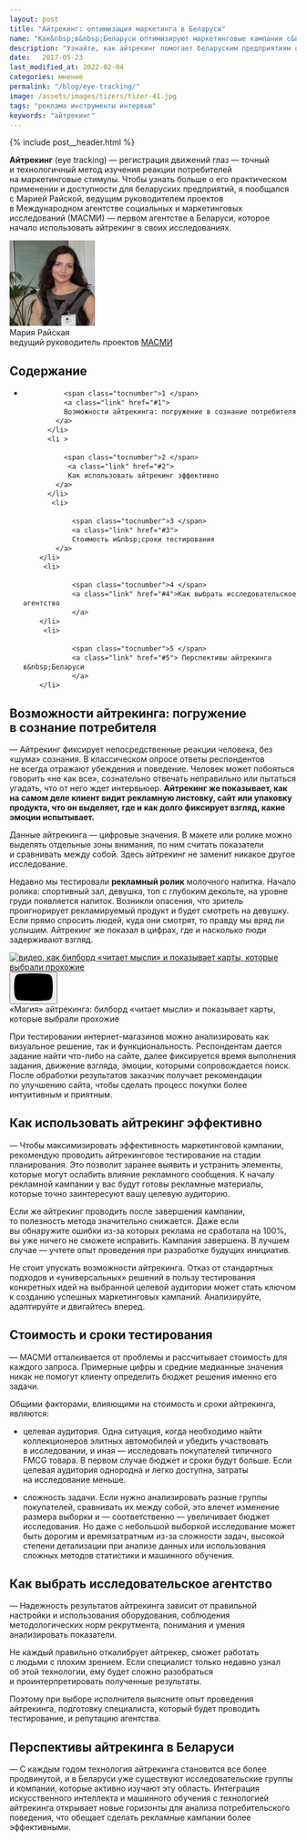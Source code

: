 ```yaml
---
layout: post
title: "Айтрекинг: оптимизация маркетинга в Беларуси"
name: "Как&nbsp;в&nbsp;Беларуси оптимизируют маркетинговые кампании с&nbsp;помощью айтрекинга"
description: "Узнайте, как айтрекинг помогает беларуским предприятиям оптимизировать маркетинговые кампании. Получите советы приглашенного эксперта по&nbsp;применению этой технологии для улучшения результатов маркетинговых активностей. "
date:   2017-05-23
last_modified_at: 2022-02-04
categories: мнение
permalink: "/blog/eye-tracking/"
image: /assets/images/tizers/tizer-41.jpg
tags: "реклама инструменты интервью"
keywords: "айтрекинг"
---
```


{% include post__header.html %}
<div class="with-side row-gap--m">
<p><b>Айтрекинг</b> (eye tracking)&nbsp;— регистрация движений глаз&nbsp;— точный и&nbsp;технологичный метод изучения реакции потребителей на&nbsp;маркетинговые стимулы. Чтобы узнать больше о&nbsp;его практическом применении и&nbsp;доступности для беларуских предприятий, я&nbsp;пообщался с&nbsp;Марией Райской, ведущим руководителем проектов в&nbsp;Международном агентстве социальных и&nbsp;маркетинговых исследований (МАСМИ)&nbsp;&mdash; первом агентстве в&nbsp;Беларуси, которое начало использовать айтрекинг в&nbsp;своих исследованиях.</p>
	<div class="side">
		<div class="guests">
			<div class="guest-person" itemprop="image" itemscope itemtype="http://schema.org/ImageObject">
				<link itemprop="url" href="/assets/images/blog/eye-tracking/MariaRaiskaya.jpg">
				<picture>
					<source srcset="/assets/images/blog/eye-tracking/MariaRaiskaya.avif" type="image/avif">
			   		<source srcset="/assets/images/blog/eye-tracking/MariaRaiskaya.webp" type="image/webp">
					<img class="image is-150x150" src="/assets/images/blog/eye-tracking/MariaRaiskaya.jpg" alt="Мария Райская" width="150" height="150" itemprop="contentUrl"/>
				</picture>	
					<div class="guest-person__name">Мария Райская</div>
					<div class="guest-person__position"> ведущий руководитель проектов <a class="link" href="http://masmi.by/" >МАСМИ</a></div>				
			</div>
		</div>
	</div>
</div>



<nav class="toc">
 <h2 class="toc__title">Содержание</h2>
 <ul class="additive-spacing">
		  <li>
		    
		      <span class="tocnumber">1 </span>
			  <a class="link" href="#1">
			  Возможности айтрекинга: погружение в сознание потребителя
		    </a>
		  </li>
		  <li >
		   
		      <span class="tocnumber">2 </span>
			   <a class="link" href="#2">
			   Как использовать айтрекинг эффективно
		    </a>
		  </li>
		   <li>
			
				<span class="tocnumber">3 </span>
				<a class="link" href="#3">
				Стоимость и&nbsp;сроки тестирования
			</a>
		</li>
		 <li>
			
				<span class="tocnumber">4 </span>
				<a class="link" href="#4">Как выбрать исследовательское агентство
				</a>
		</li>
		 <li>
			
				<span class="tocnumber">5 </span>
				<a class="link" href="#5"> Перспективы айтрекинга в&nbsp;Беларуси
				</a>
		</li>
</ul>
</nav>


<section class="row-gap--m" id="1">
<h2 class="section__title h1 bold ">Возможности айтрекинга: погружение в&nbsp;сознание потребителя</h2>
<p>—&nbsp;Айтрекинг фиксирует непосредственные реакции человека, без «шума» сознания. В&nbsp;классическом опросе ответы респондентов не&nbsp;всегда отражают убеждения и&nbsp;поведение. Человек может побояться говорить «не&nbsp;как все», сознательно отвечать неправильно или пытаться угадать, что от&nbsp;него ждет интервьюер. <strong>Айтрекинг&nbsp;же показывает, как на&nbsp;самом деле клиент видит рекламную листовку, сайт или упаковку продукта, что он&nbsp;выделяет, где и&nbsp;как долго фиксирует взгляд, какие эмоции испытывает.</strong> </p>
<p>Данные айтрекинга&nbsp;— цифровые значения. В&nbsp;макете или ролике можно выделять отдельные зоны внимания, по&nbsp;ним считать показатели и&nbsp;сравнивать между собой. Здесь айтрекинг не&nbsp;заменит никакое другое исследование.</p>
<p>Недавно мы&nbsp;тестировали <b>рекламный ролик</b> молочного напитка. Начало ролика: спортивный зал, девушка, топ с&nbsp;глубоким декольте, на&nbsp;уровне груди появляется напиток. Возникли опасения, что зритель проигнорирует рекламируемый продукт и&nbsp;будет смотреть на&nbsp;девушку. Если прямо спросить людей, куда они смотрят, то&nbsp;правду мы&nbsp;вряд&nbsp;ли услышим. Айтрекинг&nbsp;же показал в&nbsp;цифрах, где и&nbsp;насколько люди задерживают взгляд.</p>



<div class="figure">
 <div class="video ">
        <a class="video__link " href="https://youtu.be/tChDqYk-akE" target="_blank" rel="noopener nofollow noreferrer">
            <picture>
                <source srcset="https://i.ytimg.com/vi_webp/tChDqYk-akE/maxresdefault.webp" type="image/webp">
                <img loading="lazy" class="video__media " src="https://i.ytimg.com/vi/tChDqYk-akE/maxresdefault.jpg" alt="видео, как билборд «читает мысли» и показывает карты, которые выбрали прохожие" width="1280" height="720"/>
            </picture>
        </a>
        <button class="video__button" aria-label="Запустить видео">
            <svg width="68" height="48" viewBox="0 0 68 48"><path class="video__button-shape" d="M66.52,7.74c-0.78-2.93-2.49-5.41-5.42-6.19C55.79,.13,34,0,34,0S12.21,.13,6.9,1.55 C3.97,2.33,2.27,4.81,1.48,7.74C0.06,13.05,0,24,0,24s0.06,10.95,1.48,16.26c0.78,2.93,2.49,5.41,5.42,6.19 C12.21,47.87,34,48,34,48s21.79-0.13,27.1-1.55c2.93-0.78,4.64-3.26,5.42-6.19C67.94,34.95,68,24,68,24S67.94,13.05,66.52,7.74z"></path><path class="video__button-icon" d="M 45,24 27,14 27,34"></path></svg>
        </button>
</div>
<div class="figcaption">
«Магия» айтрекинга: билборд «читает мысли» и&nbsp;показывает карты, которые выбрали прохожие
</div>
</div>


<p>При тестировании интернет-магазинов можно анализировать как визуальное решение, так и&nbsp;функциональность. Респондентам дается задание найти что-либо на&nbsp;сайте, далее фиксируется время выполнения задания, движение взгляда, эмоции, которыми сопровождается поиск. После обработки результатов заказчик получает рекомендации по&nbsp;улучшению сайта, чтобы сделать процесс покупки более интуитивным и&nbsp;приятным. </p>
</section>

<section class="row-gap--m" id="2">
<h2 class="section__title h1 bold ">Как использовать айтрекинг эффективно</h2>
<p>—&nbsp;Чтобы максимизировать эффективность маркетинговой кампании, рекомендую проводить айтрекинговое тестирование на&nbsp;стадии планирования. Это позволит заранее выявить и&nbsp;устранить элементы, которые могут ослабить влияние рекламного сообщения. К началу рекламной кампании у вас будут готовы рекламные материалы, которые точно заинтересуют вашу целевую аудиторию.</p>
<p>Если&nbsp;же айтрекинг проводить после завершения кампании, то&nbsp;полезность метода значительно снижается. Даже если вы&nbsp;обнаружите ошибки из-за которых реклама не&nbsp;сработала на&nbsp;100%, вы&nbsp;уже ничего не&nbsp;сможете исправить. Кампания завершена. В&nbsp;лучшем случае&nbsp;— учтете опыт проведения при разработке будущих инициатив.</p>
<p>Не&nbsp;стоит упускать возможности айтрекинга. Отказ от&nbsp;стандартных подходов и&nbsp;&laquo;универсальных&raquo; решений в&nbsp;пользу тестирования конкретных идей на&nbsp;выбранной целевой аудитории может стать ключом к&nbsp;созданию успешных маркетинговых кампаний. Анализируйте, адаптируйте и&nbsp;двигайтесь вперед.</p>
</section>

<section class="row-gap--m" id="3">
<h2 class="section__title h1 bold ">Стоимость и&nbsp;сроки тестирования</h2>
<p>—&nbsp;МАСМИ отталкивается от&nbsp;проблемы и&nbsp;рассчитывает стоимость для каждого запроса. Примерные цифры и&nbsp;средние медианные значения никак не&nbsp;помогут клиенту определить бюджет решения именно его задачи.</p>
<p class="mb-m">Общими факторами, влияющими на&nbsp;стоимость и&nbsp;сроки айтрекинга, являются:</p>
<ul class="aditive-spacing">
	<li class="list-li">
		<p><span class="italic">целевая аудитория.</span> Одна ситуация, когда необходимо найти коллекционеров элитных автомобилей и&nbsp;убедить участвовать в&nbsp;исследовании, и&nbsp;иная&nbsp;— исследовать покупателей типичного FMCG товара. В&nbsp;первом случае бюджет и&nbsp;сроки будут больше. Если целевая аудитория однородна и&nbsp;легко доступна, затраты на&nbsp;исследование меньше.</p>
	</li>
	<li class="list-li">
		<p><span class="italic">сложность задачи.</span> Если нужно анализировать разные группы покупателей, сравнивать их&nbsp;между собой, это влечет изменение размера выборки и&nbsp;— соответственно&nbsp;— увеличивает бюджет исследования. Но&nbsp;даже с&nbsp;небольшой выборкой исследование может быть дорогим и&nbsp;времязатратным из-за сложности задач, высокой степени детализации при анализе данных или использования сложных методов статистики и&nbsp;машинного обучения.</p>
	</li>
</ul>
</section>

<section class="row-gap--m" id="4">
<h2 class="section__title h1 bold ">Как выбрать исследовательское агентство</h2>
<p>—&nbsp;Надежность результатов айтрекинга зависит от&nbsp;правильной настройки и&nbsp;использования оборудования, соблюдения методологических норм рекрутмента, понимания и&nbsp;умения анализировать показатели. </p>
<p>Не&nbsp;каждый правильно откалибрует айтрекер, сможет работать с&nbsp;людьми с&nbsp;плохим зрением. Если специалист только недавно узнал об&nbsp;этой технологии, ему будет сложно разобраться и&nbsp;проинтерпретировать полученные результаты.</p>
<p>Поэтому при выборе исполнителя выясните опыт проведения айтрекинга, подготовку специалиста, который будет проводить тестирование, и&nbsp;репутацию агентства.</p>
</section>

<section class="row-gap--m" id="5">
<h2 class="section__title h1 bold ">Перспективы айтрекинга в&nbsp;Беларуси</h2>
<p>—&nbsp;С&nbsp;каждым годом технология айтрекинга становится все более продвинутой, и&nbsp;в&nbsp;Беларуси уже существуют исследовательские группы и&nbsp;компании, которые активно изучают эту область. Интеграция искусственного интеллекта и&nbsp;машинного обучения с&nbsp;технологией айтрекинга открывает новые горизонты для анализа потребительского поведения, что обещает сделать рекламные кампании более эффективными.  </p>

</section>